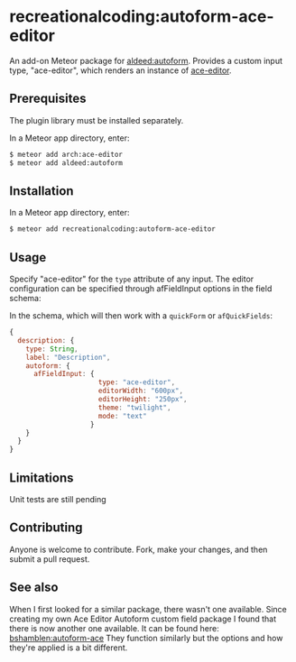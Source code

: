 recreationalcoding:autoform-ace-editor
======================================

An add-on Meteor package for [aldeed:autoform](https://github.com/aldeed/meteor-autoform). Provides a custom input type, "ace-editor", which renders an instance of [ace-editor](https://github.com/ajaxorg/ace).

## Prerequisites

The plugin library must be installed separately.

In a Meteor app directory, enter:

```bash
$ meteor add arch:ace-editor
$ meteor add aldeed:autoform
```


## Installation

In a Meteor app directory, enter:

```bash
$ meteor add recreationalcoding:autoform-ace-editor
```

## Usage

Specify "ace-editor" for the `type` attribute of any input. The editor configuration can be specified through afFieldInput options in the field schema:

In the schema, which will then work with a `quickForm` or `afQuickFields`:

```js
{
  description: {
    type: String,
    label: "Description",
    autoform: {
      afFieldInput: {
                      type: "ace-editor",
                      editorWidth: "600px",
                      editorHeight: "250px",
                      theme: "twilight",
                      mode: "text"
                    }
    }
  }
}
```


## Limitations

Unit tests are still pending

## Contributing

Anyone is welcome to contribute. Fork, make your changes, and then submit a pull request.

## See also

When I first looked for a similar package, there wasn't one available.  Since creating my own Ace Editor Autoform custom field package I found that there is now another one available.
It can be found here: [bshamblen:autoform-ace](https://github.com/bshamblen/autoform-ace)
They function similarly but the options and how they're applied is a bit different.

